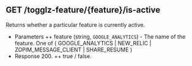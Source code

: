 ## GET /togglz-feature/{feature}/is-active
Returns whether a particular feature is currently active.
+ Parameters
	++ feature (string, `GOOGLE_ANALYTICS`) - The name of the feature. One of ( GOOGLE_ANALYTICS | NEW_RELIC | ZOPIM_MESSAGE_CLIENT | SHARE_RESUME )
+ Response 200.
	++ true / false.